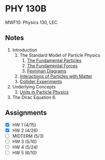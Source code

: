 # PHY 130B
MWF10: Physics 130, LEC
## Notes
1. Introduction
	1. The Standard Model of Particle Physics
		1. [The Fundamental Particles](../notes/history-particle-physics.md#the-standard-model)
		2. [The Fundamental Forces](../notes/fundamental-interaction.md)
		5. [Feynman Diagrams](../notes/feynman-diagram.md)
	2. [Interactions of Particles with Matter](../notes/particle-detector.md)
	3. [Collider Experiments](../notes/particle-detector.md)
2. Underlying Concepts
	1. [Units in Particle Physics](../notes/unit.md)
4. The Dirac Equation
	6. 
## Assignments
- [x] HW 1 (4/15)
- [x] HW 2 (4/26)
- [ ] MIDTERM (5/3)
- [ ] HW 3 (5/10)
- [ ] HW 4 (5/24)
- [ ] HW 5 (6/10)